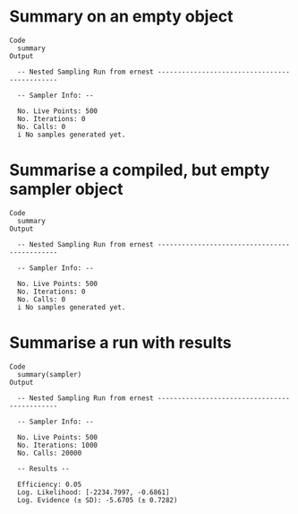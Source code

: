 # Summary on an empty object

    Code
      summary
    Output
      
      -- Nested Sampling Run from ernest ---------------------------------------------
      
      -- Sampler Info: --
      
      No. Live Points: 500
      No. Iterations: 0
      No. Calls: 0
      i No samples generated yet.

# Summarise a compiled, but empty sampler object

    Code
      summary
    Output
      
      -- Nested Sampling Run from ernest ---------------------------------------------
      
      -- Sampler Info: --
      
      No. Live Points: 500
      No. Iterations: 0
      No. Calls: 0
      i No samples generated yet.

# Summarise a run with results

    Code
      summary(sampler)
    Output
      
      -- Nested Sampling Run from ernest ---------------------------------------------
      
      -- Sampler Info: --
      
      No. Live Points: 500
      No. Iterations: 1000
      No. Calls: 20000
      
      -- Results --
      
      Efficiency: 0.05
      Log. Likelihood: [-2234.7997, -0.6861]
      Log. Evidence (± SD): -5.6705 (± 0.7282)

